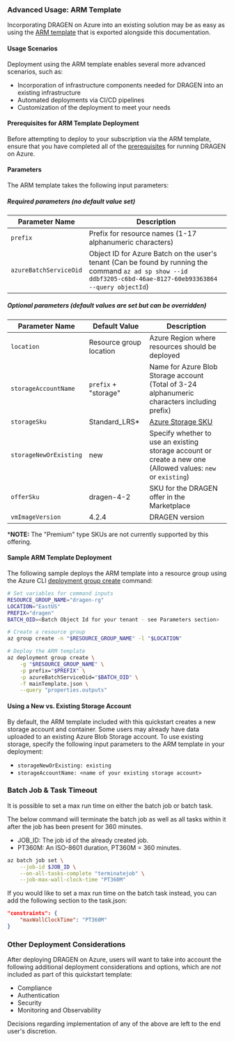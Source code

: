 ### Advanced Usage: ARM Template

Incorporating DRAGEN on Azure into an existing solution may be as easy as using the [ARM template](mainTemplate.json) that is exported alongside this documentation.

#### Usage Scenarios

Deployment using the ARM template enables several more advanced scenarios, such as:

* Incorporation of infrastructure components needed for DRAGEN into an existing infrastructure
* Automated deployments via CI/CD pipelines
* Customization of the deployment to meet your needs

#### Prerequisites for ARM Template Deployment

Before attempting to deploy to your subscription via the ARM template, ensure that you have completed all of the [prerequisites](#prerequisites) for running DRAGEN on Azure.

#### Parameters

The ARM template takes the following input parameters:

##### Required parameters (no default value set)

| Parameter Name | Description |
| -------------- | ----------- |
| `prefix` | Prefix for resource names (1-17 alphanumeric characters) |
| `azureBatchServiceOid` | Object ID for Azure Batch on the user's tenant (Can be found by running the command `az ad sp show --id ddbf3205-c6bd-46ae-8127-60eb93363864 --query objectId`) |

##### Optional parameters (default values are set but can be overridden)

| Parameter Name | Default Value | Description |
| -------------- | ------------- | ----------- |
| `location` | Resource group location | Azure Region where resources should be deployed |
| `storageAccountName` | `prefix` + "storage" | Name for Azure Blob Storage account (Total of 3-24 alphanumeric characters including prefix) |
| `storageSku` | Standard_LRS* | [Azure Storage SKU](https://docs.microsoft.com/en-us/rest/api/storagerp/srp_sku_types) |
| `storageNewOrExisting` | new | Specify whether to use an existing storage account or create a new one (Allowed values: `new` or `existing`) |
| `offerSku` | dragen-4-2 | SKU for the DRAGEN offer in the Marketplace |
| `vmImageVersion` | 4.2.4 | DRAGEN version |

***NOTE:** The "Premium" type SKUs are not currently supported by this offering.

#### Sample ARM Template Deployment

The following sample deploys the ARM template into a resource group using the Azure CLI [deployment group create](https://docs.microsoft.com/en-us/cli/azure/deployment/group?view=azure-cli-latest#az_deployment_group_create) command:

```sh
# Set variables for command inputs
RESOURCE_GROUP_NAME="dragen-rg"
LOCATION="EastUS"
PREFIX="dragen"
BATCH_OID=<Batch Object Id for your tenant - see Parameters section>

# Create a resource group
az group create -n "$RESOURCE_GROUP_NAME" -l "$LOCATION"

# Deploy the ARM template
az deployment group create \
    -g "$RESOURCE_GROUP_NAME" \
    -p prefix="$PREFIX" \
    -p azureBatchServiceOid="$BATCH_OID" \
    -f mainTemplate.json \
    --query "properties.outputs"
```

#### Using a New vs. Existing Storage Account

By default, the ARM template included with this quickstart creates a new storage account and container.  Some users may already have data uploaded to an existing Azure Blob Storage account.  To use existing storage, specify the following input parameters to the ARM template in your deployment:

* `storageNewOrExisting: existing`
* `storageAccountName: <name of your existing storage account>`

### Batch Job & Task Timeout

It is possible to set a max run time on either the batch job or batch task.

The below command will terminate the batch job as well as all tasks within
it after the job has been present for 360 minutes.

* JOB_ID: The job id of the already created job.
* PT360M: An ISO-8601 duration, PT360M = 360 minutes.

```sh
az batch job set \
    --job-id $JOB_ID \
    --on-all-tasks-complete "terminatejob" \
    --job-max-wall-clock-time "PT360M"
```

If you would like to set a max run time on the batch task instead, you can add
the following section to the task.json:

```json
"constraints": {
    "maxWallClockTime": "PT360M"
}
```

### Other Deployment Considerations

After deploying DRAGEN on Azure, users will want to take into account the following additional deployment considerations and options, which are *not* included as part of this quickstart template:

* Compliance
* Authentication
* Security
* Monitoring and Observability

Decisions regarding implementation of any of the above are left to the end user's discretion.
